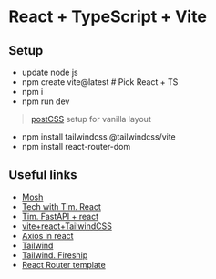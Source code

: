 # React + TypeScript + Vite

## Setup

- update node js
- npm create vite@latest # Pick React + TS
- npm i
- npm run dev

> [postCSS](https://youtu.be/SP8mSVSAh6s?si=LMLt8-6skLBBqdO1) setup for vanilla layout

- npm install tailwindcss @tailwindcss/vite
- npm install react-router-dom

## Useful links

- [Mosh](https://youtu.be/SqcY0GlETPk?si=ybLvauuqTGnquONS)
- [Tech with Tim. React](https://youtu.be/G6D9cBaLViA?si=A5Tzrq5OmWULPeM_)
- [Tim. FastAPI + react](https://youtu.be/aSdVU9-SxH4?si=j_ovtAgMHAbDVtBU)
- [vite+react+TailwindCSS](https://medium.com/@pushplaybang/up-running-with-vite-react-tailwindcss-1cf07b29231d)
- [Axios in react](https://www.geeksforgeeks.org/reactjs/axios-in-react-a-guide-for-beginners/)
- [Tailwind](https://youtu.be/6biMWgD6_JY?si=zcTgy9pt-8Zyia25)
- [Tailwind. Fireship](https://youtu.be/pfaSUYaSgRo?si=69gxGku6EbYQbg51)
- [React Router template](https://github.com/remix-run/react-router-templates/tree/main/default)
